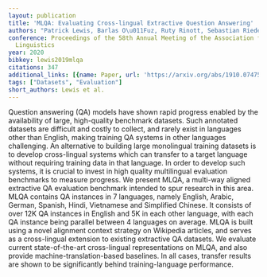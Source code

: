```yaml
---
layout: publication
title: 'MLQA: Evaluating Cross-lingual Extractive Question Answering'
authors: "Patrick Lewis, Barlas O\u011Fuz, Ruty Rinott, Sebastian Riedel, Holger Schwenk"
conference: Proceedings of the 58th Annual Meeting of the Association for Computational
  Linguistics
year: 2020
bibkey: lewis2019mlqa
citations: 347
additional_links: [{name: Paper, url: 'https://arxiv.org/abs/1910.07475'}]
tags: ["Datasets", "Evaluation"]
short_authors: Lewis et al.
---
```

Question answering (QA) models have shown rapid progress enabled by the
availability of large, high-quality benchmark datasets. Such annotated datasets
are difficult and costly to collect, and rarely exist in languages other than
English, making training QA systems in other languages challenging. An
alternative to building large monolingual training datasets is to develop
cross-lingual systems which can transfer to a target language without requiring
training data in that language. In order to develop such systems, it is crucial
to invest in high quality multilingual evaluation benchmarks to measure
progress. We present MLQA, a multi-way aligned extractive QA evaluation
benchmark intended to spur research in this area. MLQA contains QA instances in
7 languages, namely English, Arabic, German, Spanish, Hindi, Vietnamese and
Simplified Chinese. It consists of over 12K QA instances in English and 5K in
each other language, with each QA instance being parallel between 4 languages
on average. MLQA is built using a novel alignment context strategy on Wikipedia
articles, and serves as a cross-lingual extension to existing extractive QA
datasets. We evaluate current state-of-the-art cross-lingual representations on
MLQA, and also provide machine-translation-based baselines. In all cases,
transfer results are shown to be significantly behind training-language
performance.